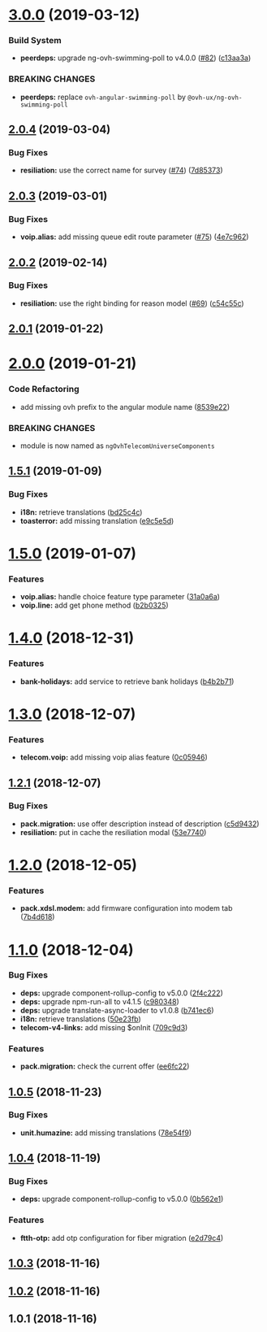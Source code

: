 # [3.0.0](https://github.com/ovh-ux/ng-ovh-telecom-universe-components/compare/v2.0.4...v3.0.0) (2019-03-12)


### Build System

* **peerdeps:** upgrade ng-ovh-swimming-poll to v4.0.0 ([#82](https://github.com/ovh-ux/ng-ovh-telecom-universe-components/issues/82)) ([c13aa3a](https://github.com/ovh-ux/ng-ovh-telecom-universe-components/commit/c13aa3a))


### BREAKING CHANGES

* **peerdeps:** replace `ovh-angular-swimming-poll` by `@ovh-ux/ng-ovh-swimming-poll`



## [2.0.4](https://github.com/ovh-ux/ng-ovh-telecom-universe-components/compare/v2.0.3...v2.0.4) (2019-03-04)


### Bug Fixes

* **resiliation:** use the correct name for survey ([#74](https://github.com/ovh-ux/ng-ovh-telecom-universe-components/issues/74)) ([7d85373](https://github.com/ovh-ux/ng-ovh-telecom-universe-components/commit/7d85373))



## [2.0.3](https://github.com/ovh-ux/ng-ovh-telecom-universe-components/compare/v2.0.2...v2.0.3) (2019-03-01)


### Bug Fixes

* **voip.alias:** add missing queue edit route parameter ([#75](https://github.com/ovh-ux/ng-ovh-telecom-universe-components/issues/75)) ([4e7c962](https://github.com/ovh-ux/ng-ovh-telecom-universe-components/commit/4e7c962))



## [2.0.2](https://github.com/ovh-ux/ng-ovh-telecom-universe-components/compare/v2.0.1...v2.0.2) (2019-02-14)


### Bug Fixes

* **resiliation:** use the right binding for reason model ([#69](https://github.com/ovh-ux/ng-ovh-telecom-universe-components/issues/69)) ([c54c55c](https://github.com/ovh-ux/ng-ovh-telecom-universe-components/commit/c54c55c))



## [2.0.1](https://github.com/ovh-ux/ng-ovh-telecom-universe-components/compare/v2.0.0...v2.0.1) (2019-01-22)



# [2.0.0](https://github.com/ovh-ux/ng-ovh-telecom-universe-components/compare/v1.5.1...v2.0.0) (2019-01-21)


### Code Refactoring

* add missing ovh prefix to the angular module name ([8539e22](https://github.com/ovh-ux/ng-ovh-telecom-universe-components/commit/8539e22))


### BREAKING CHANGES

* module is now named as `ngOvhTelecomUniverseComponents`



## [1.5.1](https://github.com/ovh-ux/telecom-universe-components/compare/v1.5.0...v1.5.1) (2019-01-09)


### Bug Fixes

* **i18n:** retrieve translations ([bd25c4c](https://github.com/ovh-ux/telecom-universe-components/commit/bd25c4c))
* **toasterror:** add missing translation ([e9c5e5d](https://github.com/ovh-ux/telecom-universe-components/commit/e9c5e5d))



# [1.5.0](https://github.com/ovh-ux/telecom-universe-components/compare/v1.4.0...v1.5.0) (2019-01-07)


### Features

* **voip.alias:** handle choice feature type parameter ([31a0a6a](https://github.com/ovh-ux/telecom-universe-components/commit/31a0a6a))
* **voip.line:** add get phone method ([b2b0325](https://github.com/ovh-ux/telecom-universe-components/commit/b2b0325))



# [1.4.0](https://github.com/ovh-ux/telecom-universe-components/compare/v1.3.0...v1.4.0) (2018-12-31)


### Features

* **bank-holidays:** add service to retrieve bank holidays ([b4b2b71](https://github.com/ovh-ux/telecom-universe-components/commit/b4b2b71))



# [1.3.0](https://github.com/ovh-ux/telecom-universe-components/compare/v1.2.1...v1.3.0) (2018-12-07)


### Features

* **telecom.voip:** add missing voip alias feature ([0c05946](https://github.com/ovh-ux/telecom-universe-components/commit/0c05946))



## [1.2.1](https://github.com/ovh-ux/telecom-universe-components/compare/v1.2.0...v1.2.1) (2018-12-07)


### Bug Fixes

* **pack.migration:** use offer description instead of description  ([c5d9432](https://github.com/ovh-ux/telecom-universe-components/commit/c5d9432))
* **resiliation:** put in cache the resiliation modal ([53e7740](https://github.com/ovh-ux/telecom-universe-components/commit/53e7740))



# [1.2.0](https://github.com/ovh-ux/telecom-universe-components/compare/v1.1.0...v1.2.0) (2018-12-05)


### Features

* **pack.xdsl.modem:** add firmware configuration into modem tab ([7b4d618](https://github.com/ovh-ux/telecom-universe-components/commit/7b4d618))



# [1.1.0](https://github.com/ovh-ux/telecom-universe-components/compare/v1.0.5...v1.1.0) (2018-12-04)


### Bug Fixes

* **deps:** upgrade component-rollup-config to v5.0.0 ([2f4c222](https://github.com/ovh-ux/telecom-universe-components/commit/2f4c222))
* **deps:** upgrade npm-run-all to v4.1.5 ([c980348](https://github.com/ovh-ux/telecom-universe-components/commit/c980348))
* **deps:** upgrade translate-async-loader to v1.0.8 ([b741ec6](https://github.com/ovh-ux/telecom-universe-components/commit/b741ec6))
* **i18n:** retrieve translations ([50e23fb](https://github.com/ovh-ux/telecom-universe-components/commit/50e23fb))
* **telecom-v4-links:** add missing $onInit ([709c9d3](https://github.com/ovh-ux/telecom-universe-components/commit/709c9d3))


### Features

* **pack.migration:** check the current offer ([ee6fc22](https://github.com/ovh-ux/telecom-universe-components/commit/ee6fc22))



## [1.0.5](https://github.com/ovh-ux/telecom-universe-components/compare/v1.0.4...v1.0.5) (2018-11-23)


### Bug Fixes

* **unit.humazine:** add missing translations ([78e54f9](https://github.com/ovh-ux/telecom-universe-components/commit/78e54f9))



## [1.0.4](https://github.com/ovh-ux/telecom-universe-components/compare/v1.0.3...v1.0.4) (2018-11-19)


### Bug Fixes

* **deps:** upgrade component-rollup-config to v5.0.0 ([0b562e1](https://github.com/ovh-ux/telecom-universe-components/commit/0b562e1))


### Features

* **ftth-otp:** add otp configuration for fiber migration ([e2d79c4](https://github.com/ovh-ux/telecom-universe-components/commit/e2d79c4))



## [1.0.3](https://github.com/ovh-ux/telecom-universe-components/compare/v1.0.2...v1.0.3) (2018-11-16)



## [1.0.2](https://github.com/ovh-ux/telecom-universe-components/compare/v1.0.1...v1.0.2) (2018-11-16)



## 1.0.1 (2018-11-16)




